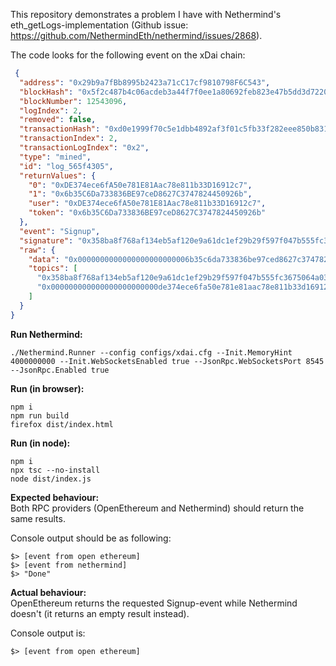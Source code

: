 This repository demonstrates a problem I have with Nethermind's eth_getLogs-implementation (Github issue: https://github.com/NethermindEth/nethermind/issues/2868).   

The code looks for the following event on the xDai chain:
```json
 {
  "address": "0x29b9a7fBb8995b2423a71cC17cf9810798F6C543",
  "blockHash": "0x5f2c487b4c06acdeb3a44f7f0ee1a80692feb823e47b5dd3d7220b3884d30ed3",
  "blockNumber": 12543096,
  "logIndex": 2,
  "removed": false,
  "transactionHash": "0xd0e1999f70c5e1dbb4892af3f01c5fb33f282eee850b831da516cb81c7428952",
  "transactionIndex": 2,
  "transactionLogIndex": "0x2",
  "type": "mined",
  "id": "log_565f4305",
  "returnValues": {
    "0": "0xDE374ece6fA50e781E81Aac78e811b33D16912c7",
    "1": "0x6b35C6Da733836BE97ceD8627C3747824450926b",
    "user": "0xDE374ece6fA50e781E81Aac78e811b33D16912c7",
    "token": "0x6b35C6Da733836BE97ceD8627C3747824450926b"
  },
  "event": "Signup",
  "signature": "0x358ba8f768af134eb5af120e9a61dc1ef29b29f597f047b555fc3675064a0342",
  "raw": {
    "data": "0x0000000000000000000000006b35c6da733836be97ced8627c3747824450926b",
    "topics": [
      "0x358ba8f768af134eb5af120e9a61dc1ef29b29f597f047b555fc3675064a0342",
      "0x000000000000000000000000de374ece6fa50e781e81aac78e811b33d16912c7"
    ]
  }
}
```

__Run Nethermind:__
```shell
./Nethermind.Runner --config configs/xdai.cfg --Init.MemoryHint 4000000000 --Init.WebSocketsEnabled true --JsonRpc.WebSocketsPort 8545 --JsonRpc.Enabled true
```

__Run (in browser):__
```shell
npm i
npm run build
firefox dist/index.html
```

__Run (in node):__
```shell
npm i
npx tsc --no-install
node dist/index.js
```

__Expected behaviour:__  
Both RPC providers (OpenEthereum and Nethermind) should return the same results.  
  
Console output should be as following:
```
$> [event from open ethereum]  
$> [event from nethermind]  
$> "Done"  
```

__Actual behaviour:__  
OpenEthereum returns the requested Signup-event while Nethermind doesn't (it returns an empty result instead).

Console output is:
```
$> [event from open ethereum]
```
